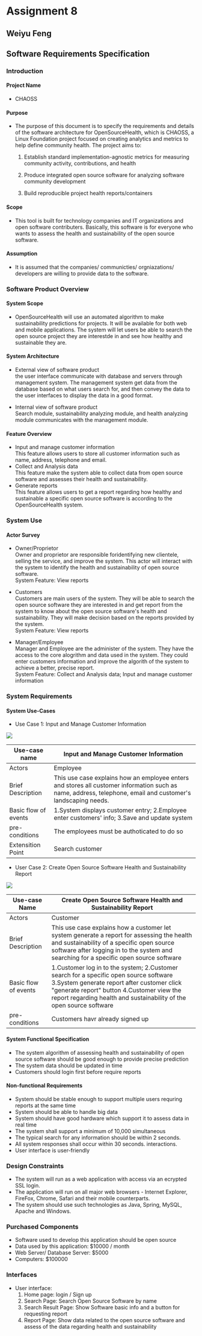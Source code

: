 # Assignment 8 

## Weiyu Feng

## Software Requirements Specification

### Introduction

#### Project Name

- CHAOSS

#### Purpose

-  The purpose of this document is to specify the requirements and details of the software architecture for OpenSourceHealth, which is CHAOSS, a Linux Foundation project focused on creating analytics and metrics to help define community health. The project aims to: 
	1. Establish standard implementation-agnostic metrics for measuring community activity, contributions, and health
    
	2. Produce integrated open source software for analyzing software community development
    
	3.  Build reproducible project health reports/containers

#### Scope

-   This tool is built for technology companies and IT organizations and open software contributers. Basically, this software is for everyone who wants to assess the health and sustainability of the open source software.

#### Assumption
-  It is assumed that the companies/ communicties/ orgniazations/ developers are willing to provide data to the software.

### Software Product Overview

#### System Scope

-  OpenSourceHealth will use an automated algorithm to make sustainability predictions for projects. It will be available for both web and mobile applications. The system will let users be able to search the open source project they are interestde in and see how healthy and sustainable they are. 
 
#### System Architecture
 
 -  External view of software product<br>
	  the user interface communicate with database and servers through management system. The management system get data from the database based on what users search for, and then convey the data to the user interfaces to display the data in a good format.

-  Internal view of software product<br>
	Search module, sustainability analyzing module, and health analyzing module communicates with the management module.

#### Feature Overview

-  Input and manage customer information<br>
	This feature allows users to store all customer information such as name, address, telephone and email.
-  Collect and Analysis data<br>
	This feature make the system able to collect data from open source software and assesses their health and sustainability.
-  Generate reports<br>
	This feature allows users to get a report regarding how healthy and sustainable a specific open source software is according to the OpenSourceHealth system.

### System Use

#### Actor Survey

-  Owner/Proprietor<br>
	Owner and proprietor are responsible foridentifying new clientele, selling the service, and improve the system. This actor will interact with the system to identify the health and sustainability of open source software.<br>
	System Feature: View reports
	
- Customers<br>
	Customers are main users of the system. They will be able to search the open source software they are interested in and get report from the system to know about the open source software's health and sustainability. They will make decision based on the reports provided by the system.<br>
	System Feature: View reports

- Manager/Employee<br>
	Manager and Employee are the administer of the system. They have the access to the core alogrithm and data used in the system. They could enter customers information and improve the algorith of the system to achieve a better, precise report.<br>
	System Feature: Collect and Analysis data; Input and manage customer information

### System Requirements

#### System Use-Cases

-  Use Case 1: Input and Manage Customer Information<br>

![](https://github.com/0WeiyuFeng0/wfghd/blob/master/assignment-eight/UseCase1.png)
	
|Use-case name|Input and Manage Customer Information |
|--|--|
|Actors|Employee|
|Brief Description|This use case explains how an employee enters and stores all customer information such as name, address, telephone, email and customer's landscaping needs.|
|Basic flow of events|1.System displays customer entry; 2.Employee enter customers' info; 3.Save and update system|
|pre-conditions|The employees must be authoticated to do so|
|Extensition Point|Search customer|

-  User Case 2: Create Open Source Software Health and Sustainability Report<br>

![](https://github.com/0WeiyuFeng0/wfghd/blob/master/assignment-eight/UseCase2.png)

|Use-case Name|Create Open Source Software Health and Sustainability Report|
|--|--|
|Actors|Customer|
|Brief Description|This use case explains how a customer let system generate a report for assessing the health and sustainability of a specific open source software after logging in to the system and searching for a specific open source software|
|Basic flow of events|1.Customer log in to the system; 2.Customer search for a specific open source software 3.System generate report after customer click "generate report" button 4.Customer view the report regarding health and sustainability of the open source software|
|pre-conditions|Customers havr already signed up|

#### System Functional Specification

-  The system algorithm of assessing health and sustainability of open source software should be good enough to provide precise prediction
- The system data should be updated in time
- Customers should login first before require reports

#### Non-functional Requirements

-  System should be stable enough to support multiple users requring reports at the same time
- System should be able to handle big data
- System should have good hardware which support it to assess data in real time 
- The system shall support a minimum of 10,000 simultaneous
- The typical search for any information should be within 2 seconds.
- All system responses shall occur within 30 seconds.
interactions.
-  User interface is user-friendly

### Design Constraints

-  The system will run as a web application with access via an ecrypted SSL login. 
- The application will run on all major web browsers - Internet Explorer, FireFox, Chrome, Safari and their mobile counterparts. 
-  The system should use such technologies as Java, Spring, MySQL, Apache and Windows.

### Purchased Components

-  Software used to develop this application should be open source
-  Data used by this application: $10000 / month
-  Web Server/ Database Server: $5000
-  Computers: $100000 

### Interfaces

- User interface:
	1. Home page: login / Sign up<br>
	2. Search Page: Search Open Source Software by name<br>
	3. Search Result Page: Show Software basic info and a button for requesting report<br>
	4. Report Page: Show data related to the open source software and assess of the data regarding health and sustainability<br>
